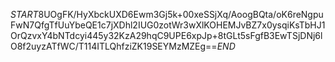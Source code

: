 $START$8UOgFK/HyXbckUXD6Ewm3Gj5k+00xeSSjXq/AoogBQta/oK6reNgpuFwN7QfgTfUuYbeQE1c7jXDhl2IUG0zotWr3wXlKOHEMJvBZ7x0ysqiKsTbHJ1OrQzvxY4bNTdcyi445y32KzA29hqC9UPE6xpJp+8tGLt5sFgfB3EwTSjDNj6lO8f2uyzATfWC/T114ITLQhfziZK19SEYMzMZEg==$END$